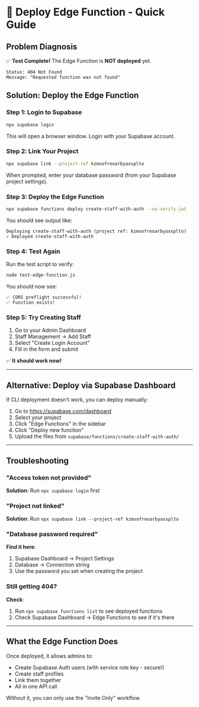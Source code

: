 # 🚀 Deploy Edge Function - Quick Guide

## Problem Diagnosis

✅ **Test Complete!** The Edge Function is **NOT deployed** yet.

```
Status: 404 Not Found
Message: "Requested function was not found"
```

## Solution: Deploy the Edge Function

### Step 1: Login to Supabase

```bash
npx supabase login
```

This will open a browser window. Login with your Supabase account.

### Step 2: Link Your Project

```bash
npx supabase link --project-ref kzmvofreoarbyaxsplto
```

When prompted, enter your database password (from your Supabase project settings).

### Step 3: Deploy the Edge Function

```bash
npx supabase functions deploy create-staff-with-auth --no-verify-jwt
```

You should see output like:
```
Deploying create-staff-with-auth (project ref: kzmvofreoarbyaxsplto)
✓ Deployed create-staff-with-auth
```

### Step 4: Test Again

Run the test script to verify:
```bash
node test-edge-function.js
```

You should now see:
```
✅ CORS preflight successful!
✅ Function exists!
```

### Step 5: Try Creating Staff

1. Go to your Admin Dashboard
2. Staff Management → Add Staff
3. Select "Create Login Account"
4. Fill in the form and submit

✅ **It should work now!**

---

## Alternative: Deploy via Supabase Dashboard

If CLI deployment doesn't work, you can deploy manually:

1. Go to https://supabase.com/dashboard
2. Select your project
3. Click "Edge Functions" in the sidebar
4. Click "Deploy new function"
5. Upload the files from `supabase/functions/create-staff-with-auth/`

---

## Troubleshooting

### "Access token not provided"
**Solution**: Run `npx supabase login` first

### "Project not linked"
**Solution**: Run `npx supabase link --project-ref kzmvofreoarbyaxsplto`

### "Database password required"
**Find it here**:
1. Supabase Dashboard → Project Settings
2. Database → Connection string
3. Use the password you set when creating the project

### Still getting 404?
**Check**:
1. Run `npx supabase functions list` to see deployed functions
2. Check Supabase Dashboard → Edge Functions to see if it's there

---

## What the Edge Function Does

Once deployed, it allows admins to:
- Create Supabase Auth users (with service role key - secure!)
- Create staff profiles
- Link them together
- All in one API call

Without it, you can only use the "Invite Only" workflow.

